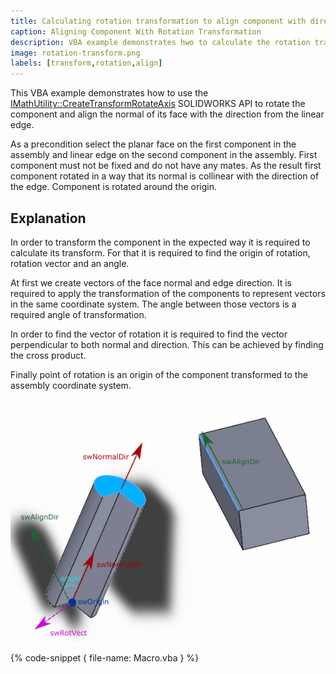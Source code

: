 ```yaml
---
title: Calculating rotation transformation to align component with direction
caption: Aligning Component With Rotation Transformation
description: VBA example demonstrates hwo to calculate the rotation transformation to align the normal of the component's face with edge direction around the component's origin
image: rotation-transform.png
labels: [transform,rotation,align]
---
```

This VBA example demonstrates how to use the [IMathUtility::CreateTransformRotateAxis](https://help.solidworks.com/2017/English/api/sldworksapi/SOLIDWORKS.Interop.sldworks~SOLIDWORKS.Interop.sldworks.IMathUtility~CreateTransformRotateAxis.html) SOLIDWORKS API to rotate the component and align the normal of its face with the direction from the linear edge.

As a precondition select the planar face on the first component in the assembly and linear edge on the second component in the assembly. First component must not be fixed and do not have any mates. As the result first component rotated in a way that its normal is collinear with the direction of the edge. Component is rotated around the origin.

## Explanation

In order to transform the component in the expected way it is required to calculate its transform. For that it is required to find the origin of rotation, rotation vector and an angle.

At first we create vectors of the face normal and edge direction. It is required to apply the transformation of the components to represent vectors in the same coordinate system. The angle between those vectors is a required angle of transformation.

In order to find the vector of rotation it is required to find the vector perpendicular to both normal and direction. This can be achieved by finding the cross product.

Finally point of rotation is an origin of the component transformed to the assembly coordinate system.

![Rotation transformation parameters](rotation-transform.png)

{% code-snippet { file-name: Macro.vba } %}

